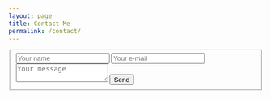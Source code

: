 ```yaml
---
layout: page
title: Contact Me
permalink: /contact/
---
```


<form accept-charset="UTF-8" method="POST" action="https://formspree.io/{{ site.email }}" ref="contact">
      <fieldset>
        <input type="hidden" name="_subject" value="New contact!" />
        <input type="hidden" name="_language" value="en" />
        <input type="text" name="name" placeholder="Your name">
        <input type="text" name="email" placeholder="Your e-mail">
        <textarea name="message" onkeyup="adjust_textarea(this)" placeholder="Your message"></textarea>
        <button type="submit">Send</button>
      </fieldset>
</form>
